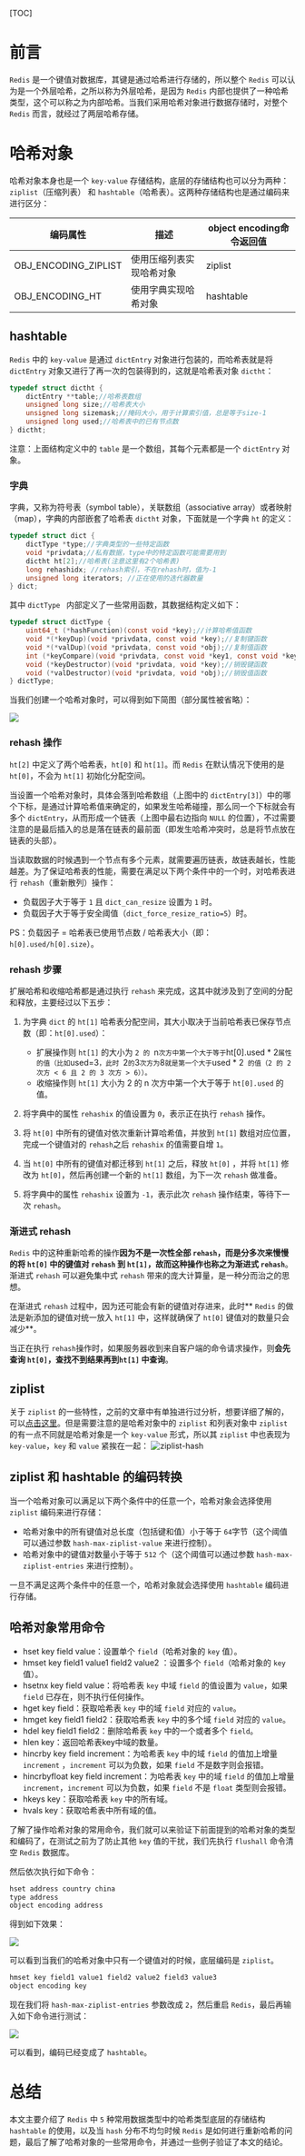 

[TOC]

# 前言

`Redis` 是一个键值对数据库，其键是通过哈希进行存储的，所以整个 `Redis` 可以认为是一个外层哈希，之所以称为外层哈希，是因为 `Redis` 内部也提供了一种哈希类型，这个可以称之为内部哈希。当我们采用哈希对象进行数据存储时，对整个 `Redis` 而言，就经过了两层哈希存储。

# 哈希对象
哈希对象本身也是一个 `key-value` 存储结构，底层的存储结构也可以分为两种：`ziplist`（压缩列表） 和 `hashtable`（哈希表）。这两种存储结构也是通过编码来进行区分：

| 编码属性             | 描述                     | object encoding命令返回值 |
| -------------------- | ------------------------ | ------------------------- |
| OBJ_ENCODING_ZIPLIST | 使用压缩列表实现哈希对象 | ziplist                   |
| OBJ_ENCODING_HT      | 使用字典实现哈希对象     | hashtable                 |

## hashtable
`Redis` 中的 `key-value` 是通过 `dictEntry` 对象进行包装的，而哈希表就是将 `dictEntry` 对象又进行了再一次的包装得到的，这就是哈希表对象 `dictht`：

```c
typedef struct dictht {
    dictEntry **table;//哈希表数组
    unsigned long size;//哈希表大小
    unsigned long sizemask;//掩码大小，用于计算索引值，总是等于size-1
    unsigned long used;//哈希表中的已有节点数
} dictht;
```
注意：上面结构定义中的 `table` 是一个数组，其每个元素都是一个 `dictEntry` 对象。
### 字典
字典，又称为符号表（symbol table），关联数组（associative array）或者映射（map），字典的内部嵌套了哈希表 `dictht` 对象，下面就是一个字典 `ht` 的定义：
```c
typedef struct dict {
    dictType *type;//字典类型的一些特定函数
    void *privdata;//私有数据，type中的特定函数可能需要用到
    dictht ht[2];//哈希表(注意这里有2个哈希表)
    long rehashidx; //rehash索引，不在rehash时，值为-1
    unsigned long iterators; //正在使用的迭代器数量
} dict;
```
其中 `dictType ` 内部定义了一些常用函数，其数据结构定义如下：
```c
typedef struct dictType {
    uint64_t (*hashFunction)(const void *key);//计算哈希值函数
    void *(*keyDup)(void *privdata, const void *key);//复制键函数
    void *(*valDup)(void *privdata, const void *obj);//复制值函数
    int (*keyCompare)(void *privdata, const void *key1, const void *key2);//对比键函数
    void (*keyDestructor)(void *privdata, void *key);//销毁键函数
    void (*valDestructor)(void *privdata, void *obj);//销毁值函数
} dictType;
```
当我们创建一个哈希对象时，可以得到如下简图（部分属性被省略）：

![](image/5/hash存储结构示意图.png)

### rehash 操作
`ht[2]` 中定义了两个哈希表，`ht[0]` 和 `ht[1]`。而 `Redis` 在默认情况下使用的是 `ht[0]`，不会为 `ht[1]` 初始化分配空间。

当设置一个哈希对象时，具体会落到哈希数组（上图中的 `dictEntry[3]`）中的哪个下标，是通过计算哈希值来确定的，如果发生哈希碰撞，那么同一个下标就会有多个 `dictEntry`，从而形成一个链表（上图中最右边指向 `NULL` 的位置），不过需要注意的是最后插入的总是落在链表的最前面（即发生哈希冲突时，总是将节点放在链表的头部）。

当读取数据的时候遇到一个节点有多个元素，就需要遍历链表，故链表越长，性能越差。为了保证哈希表的性能，需要在满足以下两个条件中的一个时，对哈希表进行 `rehash`（重新散列）操作：

 - 负载因子大于等于 `1` 且 `dict_can_resize` 设置为 `1` 时。
 - 负载因子大于等于安全阈值（`dict_force_resize_ratio=5`）时。

PS：负载因子 = 哈希表已使用节点数 / 哈希表大小（即：`h[0].used/h[0].size`）。
### rehash 步骤
扩展哈希和收缩哈希都是通过执行 `rehash` 来完成，这其中就涉及到了空间的分配和释放，主要经过以下五步：
1. 为字典 `dict` 的 `ht[1]` 哈希表分配空间，其大小取决于当前哈希表已保存节点数（即：`ht[0].used`）：
   - 扩展操作则 `ht[1]` 的大小为 `2 的 `n` 次方中第一个大于等于 `ht[0].used * 2` 属性的值（比如 `used=3`，此时 `2` 的 `3` 次方为 `8` 就是第一个大于 `used * 2` 的值（2 的 2 次方 < 6 且 2 的 3 次方 > 6））。` 
   -  收缩操作则 `ht[1]` 大小为 2 的 n 次方中第一个大于等于 `ht[0].used` 的值。

2. 将字典中的属性 `rehashix` 的值设置为 `0`，表示正在执行 `rehash` 操作。
3. 将 `ht[0]` 中所有的键值对依次重新计算哈希值，并放到 `ht[1]` 数组对应位置，完成一个键值对的 `rehash`之后 `rehashix` 的值需要自增 `1`。
4. 当 `ht[0]` 中所有的键值对都迁移到 `ht[1]` 之后，释放 `ht[0]` ，并将 `ht[1]` 修改为 `ht[0]`，然后再创建一个新的 `ht[1]` 数组，为下一次 `rehash` 做准备。
5. 将字典中的属性 `rehashix` 设置为 `-1`，表示此次 `rehash` 操作结束，等待下一次 `rehash`。

### 渐进式 rehash
`Redis` 中的这种重新哈希的操作**因为不是一次性全部 `rehash`，而是分多次来慢慢的将 `ht[0]` 中的键值对 `rehash` 到 `ht[1]`，故而这种操作也称之为渐进式 `rehash`**。渐进式 `rehash` 可以避免集中式 `rehash` 带来的庞大计算量，是一种分而治之的思想。

在渐进式 `rehash` 过程中，因为还可能会有新的键值对存进来，此时** `Redis` 的做法是新添加的键值对统一放入 `ht[1]` 中，这样就确保了 `ht[0]` 键值对的数量只会减少**。

当正在执行 `rehash`操作时，如果服务器收到来自客户端的命令请求操作，则**会先查询 `ht[0]`，查找不到结果再到`ht[1]` 中查询**。
## ziplist
关于 `ziplist` 的一些特性，之前的文章中有单独进行过分析，想要详细了解的，可以[点击这里](https://blog.csdn.net/zwx900102/article/details/109595508)。但是需要注意的是哈希对象中的 `ziplist` 和列表对象中 `ziplist` 的有一点不同就是哈希对象是一个 `key-value` 形式，所以其 `ziplist` 中也表现为 `key-value`，`key` 和 `value` 紧挨在一起：
![ziplist-hash](image/5/ziplist-hash.png)

## ziplist 和 hashtable 的编码转换

当一个哈希对象可以满足以下两个条件中的任意一个，哈希对象会选择使用 `ziplist` 编码来进行存储：
 - 哈希对象中的所有键值对总长度（包括键和值）小于等于 `64`字节（这个阈值可以通过参数 `hash-max-ziplist-value` 来进行控制）。
 - 哈希对象中的键值对数量小于等于 `512` 个（这个阈值可以通过参数 `hash-max-ziplist-entries` 来进行控制）。

一旦不满足这两个条件中的任意一个，哈希对象就会选择使用 `hashtable` 编码进行存储。

## 哈希对象常用命令

- hset key field value：设置单个 `field`（哈希对象的 `key` 值）。
- hmset key field1 value1 field2 value2 ：设置多个 `field`（哈希对象的 `key` 值）。
- hsetnx key field value：将哈希表 `key` 中域 `field` 的值设置为 `value`，如果 `field` 已存在，则不执行任何操作。
- hget key field：获取哈希表 `key` 中的域 `field` 对应的 `value`。
- hmget key field1 field2：获取哈希表 `key` 中的多个域 `field` 对应的 `value`。
- hdel key field1 field2：删除哈希表 `key` 中的一个或者多个 `field`。
- hlen key：返回哈希表key中域的数量。
- hincrby key field increment：为哈希表 `key` 中的域 `field` 的值加上增量 `increment` ，`increment` 可以为负数，如果 `field` 不是数字则会报错。
- hincrbyfloat key field increment：为哈希表 `key` 中的域 `field` 的值加上增量 `increment`，`increment` 可以为负数，如果 `field` 不是 `float` 类型则会报错。
- hkeys key：获取哈希表 `key` 中的所有域。
- hvals key：获取哈希表中所有域的值。

了解了操作哈希对象的常用命令，我们就可以来验证下前面提到的哈希对象的类型和编码了，在测试之前为了防止其他 `key` 值的干扰，我们先执行 `flushall` 命令清空 `Redis` 数据库。

然后依次执行如下命令：

```java
hset address country china
type address
object encoding address
```

得到如下效果：

![](image/5/实战1.png)

可以看到当我们的哈希对象中只有一个键值对的时候，底层编码是 `ziplist`。

```java
hmset key field1 value1 field2 value2 field3 value3
object encoding key
```

现在我们将 `hash-max-ziplist-entries` 参数改成 `2`，然后重启 `Redis`，最后再输入如下命令进行测试：

![](image/5/实战2.png)

可以看到，编码已经变成了 `hashtable`。

# 总结

本文主要介绍了 `Redis` 中 `5` 种常用数据类型中的哈希类型底层的存储结构 `hashtable` 的使用，以及当 `hash` 分布不均匀时候 `Redis` 是如何进行重新哈希的问题，最后了解了哈希对象的一些常用命令，并通过一些例子验证了本文的结论。